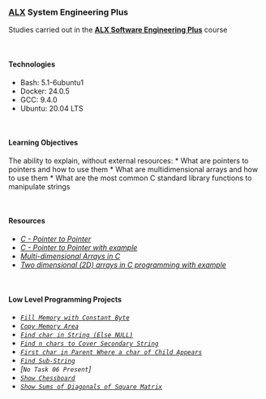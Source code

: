 ### [ALX](https://www.alxafrica.com/) System Engineering Plus

Studies carried out in the **[ALX Software Engineering Plus](https://www.alxafrica.com/software-engineering-plus/)** course

<br />

#### Technologies

* Bash:     5.1-6ubuntu1
* Docker:   24.0.5
* GCC:      9.4.0
* Ubuntu:   20.04 LTS

<br />

#### Learning Objectives

The ability to explain, without external resources:
    * What are pointers to pointers and how to use them
    * What are multidimensional arrays and how to use them
    * What are the most common C standard library functions to manipulate strings

<br />

#### Resources

* _[C - Pointer to Pointer](https://www.tutorialspoint.com/cprogramming/c_pointer_to_pointer.htm)_
* _[C - Pointer to Pointer with example](https://beginnersbook.com/2014/01/c-pointer-to-pointer/)_
* _[Multi-dimensional Arrays in C](https://www.tutorialspoint.com/cprogramming/c_multi_dimensional_arrays.htm)_
* _[Two dimensional (2D) arrays in C programming with example](https://beginnersbook.com/2014/01/2d-arrays-in-c-example/)_

<br />

#### Low Level Programming Projects

* _[`Fill Memory with Constant Byte`](0-memset.c)_
* _[`Copy Memory Area`](1-memcpy.c)_
* _[`Find char in String (Else NULL)`](2-strchr.c)_
* _[`Find n chars to Cover Secondary String`](3-strspn.c)_
* _[`First char in Parent Where a char of Child Appears`](4-strpbrk.c)_
* _[`Find Sub-String`](5-strstr.c)_
* _[`No Task 06 Present`]_
* _[`Show Chessboard`](7-print_chessboard.c)_
* _[`Show Sums of Diagonals of Square Matrix`](8-print_diagsums.c)_

<br />
